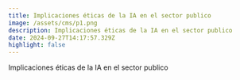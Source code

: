 ```yaml
---
title: Implicaciones éticas de la IA en el sector publico
image: /assets/cms/p1.png
description: Implicaciones éticas de la IA en el sector publico
date: 2024-09-27T14:17:57.329Z
highlight: false
---
```

<!--StartFragment-->

Implicaciones éticas de la IA en el sector publico

<!--EndFragment-->